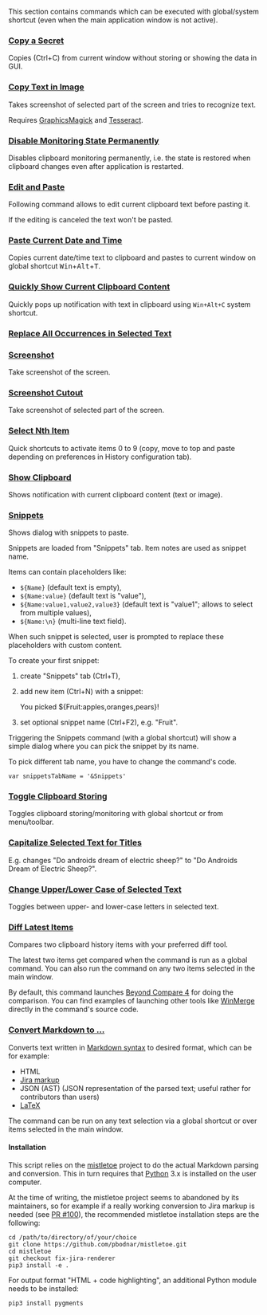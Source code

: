 This section contains commands which can be executed with global/system shortcut
(even when the main application window is not active).

### [Copy a Secret](copy-a-secret.ini)

Copies (Ctrl+C) from current window without storing or showing the data in GUI.

### [Copy Text in Image](copy-text-in-image.ini)

Takes screenshot of selected part of the screen and tries to recognize text.

Requires [GraphicsMagick](http://www.graphicsmagick.org/download.html)
and [Tesseract](https://github.com/tesseract-ocr/tesseract/wiki/Downloads).

### [Disable Monitoring State Permanently](disable-clipboard-monitoring-state-permanently.ini)

Disables clipboard monitoring permanently, i.e. the state is restored when clipboard changes even after application is restarted.

### [Edit and Paste](edit-and-paste.ini)

Following command allows to edit current clipboard text before pasting it.

If the editing is canceled the text won't be pasted.

### [Paste Current Date and Time](paste-current-date-time.ini)

Copies current date/time text to clipboard and pastes to current window on global shortcut <kbd>Win</kbd>+<kbd>Alt</kbd>+<kbd>T</kbd>.

### [Quickly Show Current Clipboard Content](quickly-show-current-clipboard-content.ini)

Quickly pops up notification with text in clipboard using `Win+Alt+C` system shortcut.

### [Replace All Occurrences in Selected Text](replace-all-occurences-in-selected-text.ini)

### [Screenshot](screenshot.ini)

Take screenshot of the screen.

### [Screenshot Cutout](screenshot-cutout.ini)

Take screenshot of selected part of the screen.

### [Select Nth Item](select-nth-item.ini)

Quick shortcuts to activate items 0 to 9 (copy, move to top and paste depending
on preferences in History configuration tab).

### [Show Clipboard](show-clipboard.ini)

Shows notification with current clipboard content (text or image).

### [Snippets](snippets.ini)

Shows dialog with snippets to paste.

Snippets are loaded from "Snippets" tab. Item notes are used as snippet name.

Items can contain placeholders like:
- `${Name}` (default text is empty),
- `${Name:value}` (default text is "value"),
- `${Name:value1,value2,value3}` (default text is "value1"; allows to select from multiple values),
- `${Name:\n}` (multi-line text field).

When such snippet is selected, user is prompted to replace these placeholders with custom content.

To create your first snippet:

1. create "Snippets" tab (Ctrl+T),
2. add new item (Ctrl+N) with a snippet:

    You picked ${Fruit:apples,oranges,pears}!

3. set optional snippet name (Ctrl+F2), e.g. "Fruit".

Triggering the Snippets command (with a global shortcut) will show a simple
dialog where you can pick the snippet by its name.

To pick different tab name, you have to change the command's code.

    var snippetsTabName = '&Snippets'

### [Toggle Clipboard Storing](toggle-clipboard-storing.ini)

Toggles clipboard storing/monitoring with global shortcut or from menu/toolbar.

### [Capitalize Selected Text for Titles](to-title-case.ini)

E.g. changes "Do androids dream of electric sheep?" to "Do Androids Dream of Electric Sheep?".

### [Change Upper/Lower Case of Selected Text](toggle-upper-lower-case-of-selected-text.ini)

Toggles between upper- and lower-case letters in selected text.

### [Diff Latest Items](diff-latest-items.ini)

Compares two clipboard history items with your preferred diff tool.

The latest two items get compared when the command is run as a global command.
You can also run the command on any two items selected in the main window.

By default, this command launches [Beyond Compare 4](https://www.scootersoftware.com/download.php)
for doing the comparison.
You can find examples of launching other tools like [WinMerge](https://winmerge.org/downloads) directly in the command's source code.

### [Convert Markdown to ...](convert-markdown.ini)

Converts text written in [Markdown syntax](https://daringfireball.net/projects/markdown/syntax)
to desired format, which can be for example:

* HTML
* [Jira markup](https://jira.atlassian.com/secure/WikiRendererHelpAction.jspa?section=all)
* JSON (AST) (JSON representation of the parsed text; useful rather for contributors than users)
* [LaTeX](https://en.wikipedia.org/wiki/LaTeX)

The command can be run on any text selection via a global shortcut or over items selected
in the main window.

#### Installation

This script relies on the [mistletoe](https://github.com/miyuchina/mistletoe) project to do the
actual Markdown parsing and conversion.
This in turn requires that [Python](https://www.python.org/downloads/) 3.x is installed on the user computer.

At the time of writing, the mistletoe project seems to abandoned by its maintainers, so for example
if a really working conversion to Jira markup is needed (see [PR #100](https://github.com/miyuchina/mistletoe/pull/100)),
the recommended mistletoe installation steps are the following:

    cd /path/to/directory/of/your/choice
    git clone https://github.com/pbodnar/mistletoe.git
    cd mistletoe
    git checkout fix-jira-renderer
    pip3 install -e .

For output format "HTML + code highlighting", an additional Python module needs to be installed:

    pip3 install pygments
